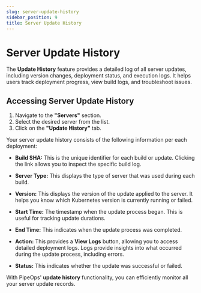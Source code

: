 ```yaml
---
slug: server-update-history
sidebar_position: 9
title: Server Update History
---
```


# Server Update History
The **Update History** feature provides a detailed log of all server updates, including version changes, deployment status, and execution logs. It helps users track deployment progress, view build logs, and troubleshoot issues.

## Accessing Server Update History
1. Navigate to the **"Servers"** section.
2. Select the desired server from the list.
3. Click on the **"Update History"** tab.


Your server update history consists of the following information per each deployment:

- **Build SHA:** This is the unique identifier for each build or update. Clicking the link allows you to inspect the specific build log.

- **Server Type:** This displays the type of server that was used during each build.

- **Version:** This displays the version of the update applied to the server. It helps you know which Kubernetes version is currently running or failed.

- **Start Time:** The timestamp when the update process began. This is useful for tracking update durations.

- **End Time:**  This indicates when the update process was completed.

- **Action:** This provides a **View Logs** button, allowing you to access detailed deployment logs. Logs provide insights into what occurred during the update process, including errors.

- **Status:** This indicates whether the update was successful or failed.

With PipeOps' **update history** functionality, you can efficiently monitor all your server update records.




